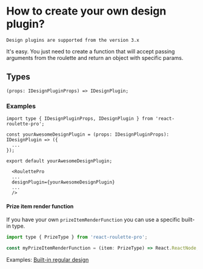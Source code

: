 # How to create your own design plugin?

`Design plugins are supported from the version 3.x`

It's easy. You just need to create a function that will accept passing arguments from the roulette and return an object with specific params.

## Types

```tsx
(props: IDesignPluginProps) => IDesignPlugin;
```

### Examples

```tsx
import type { IDesignPluginProps, IDesignPlugin } from 'react-roulette-pro';

const yourAwesomeDesignPlugin = (props: IDesignPluginProps): IDesignPlugin => ({
  ...
});

export default yourAwesomeDesignPlugin;
```

```tsx
  <RoulettePro
  ...
  designPlugin={yourAwesomeDesignPlugin}
  ...
  />
```

#### Prize item render function
If you have your own `prizeItemRenderFunction` you can use a specific
built-in type. 

```jsx
import type { PrizeType } from 'react-roulette-pro';

const myPrizeItemRenderFunction = (item: PrizeType) => React.ReactNode;
```

Examples:
[Built-in regular design](../../src/designs/Regular/Regular.tsx)
